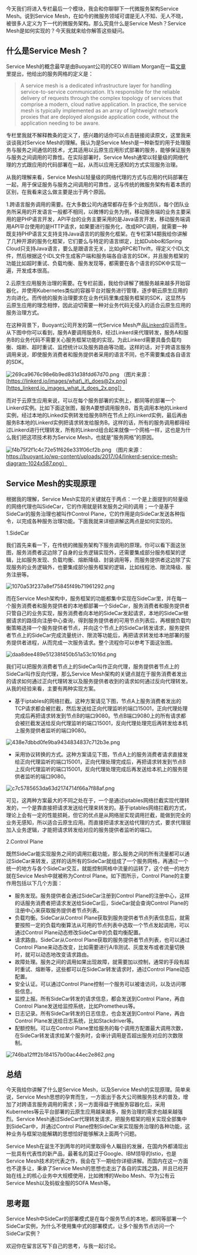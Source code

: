 今天我们将进入专栏最后一个模块，我会和你聊聊下一代微服务架构Service Mesh。说到Service Mesh，在如今的微服务领域可谓是无人不知、无人不晓，被很多人定义为下一代的微服务架构。那么究竟什么是Service Mesh？Service Mesh是如何实现的？今天我就来给你解答这些疑问。

## 什么是Service Mesh？

Service Mesh的概念最早是由Buoyant公司的CEO William Morgan在一篇[文章][Link 1]里提出，他给出的服务网格的定义是：

> A service mesh is a dedicated infrastructure layer for handling service-to-service communication. It’s responsible for the reliable delivery of requests through the complex topology of services that comprise a modern, cloud native application. In practice, the service mesh is typically implemented as an array of lightweight network proxies that are deployed alongside application code, without the application needing to be aware.

专栏里我就不解释教条的定义了，感兴趣的话你可以点击链接阅读原文，这里我来谈谈我对Service Mesh的理解。我认为是Service Mesh是一种新型的用于处理服务与服务之间通信的技术，尤其适用以云原生应用形式部署的服务，能够保证服务与服务之间调用的可靠性。在实际部署时，Service Mesh通常以轻量级的网络代理的方式跟应用的代码部署在一起，从而以应用无感知的方式实现服务治理。

从我的理解来看，Service Mesh以轻量级的网络代理的方式与应用的代码部署在一起，用于保证服务与服务之间调用的可靠性，这与传统的微服务架构有着本质的区别，在我看来这么做主要是出于两个原因。

1.跨语言服务调用的需要。在大多数公司内通常都存在多个业务团队，每个团队业务所采用的开发语言一般都不相同，以微博的业务为例，移动服务端的业务主要采用的是PHP语言开发，API平台的业务主要采用的是Java语言开发，移动服务端调用API平台使用的是HTTP请求，如果要进行服务化，改成RPC调用，就需要一种既支持PHP语言又支持支持Java语言的的服务化框架。在专栏第14期我给你讲解了几种开源的服务化框架，它们要么与特定的语言绑定，比如Dubbo和Spring Cloud只支持Java语言，要么是跟语言无关，比如gRPC和Thrift，得定义个IDL文件，然后根据这个IDL文件生成客户端和服务端各自语言的SDK，并且服务框架的功能比如超时重试、负载均衡、服务发现等，都需要在各个语言的SDK中实现一遍，开发成本很高。

2.云原生应用服务治理的需要。在专栏前面，我给你讲解了微服务越来越多开始容器化，并使用Kubernetes类似的容器平台对服务进行管理，逐步朝云原生应用的方向进化。而传统的服务治理要求在业务代码里集成服务框架的SDK，这显然与云原生应用的理念相悖，因此迫切需要一种对业务代码无侵入的适合云原生应用的服务治理方式。

在这种背景下，Buoyant公司开发的第一代Service Mesh产品[L][][inkerd][L]应运而生。从下图中你可以看到，服务A要调用服务B，经过Linkerd来代理转发，服务A和服务B的业务代码不需要关心服务框架功能的实现。为此Linkerd需要具备负载均衡、熔断、超时重试、监控统计以及服务路由等功能。这样的话，对于跨语言服务调用来说，即使服务消费者和服务提供者采用的语言不同，也不需要集成各自语言的SDK。

![269ca9676c98e6b9ed831d38fdd67d70.png][]
（图片来源：[https://linkerd.io/images/what\_it\_does@2x.png][https_linkerd.io_images_what_it_does_2x.png]）

而对于云原生应用来说，可以在每个服务部署的实例上，都同等的部署一个Linkerd实例。比如下面这张图，服务A要想调用服务B，首先调用本地的Linkerd实例，经过本地的Linked实例转发给服务B所在节点上的Linkerd实例，最后再由服务B本地的Linkerd实例把请求转发给服务B。这样的话，所有的服务调用都得经过Linkerd进行代理转发，所有的Linkerd组合起来就像一个网格一样，这也是为什么我们把这项技术称为Service Mesh，也就是“服务网格”的原因。

![f4b75f2f1c4c72e51f626e331f06cf2b.png][]
（图片来源：https://buoyant.io/wp-content/uploads/2017/04/linkerd-service-mesh-diagram-1024x587.png）

## Service Mesh的实现原理

根据我的理解，Service Mesh实现的关键就在于两点：一个是上面提到的轻量级的网络代理也叫SideCar，它的作用就是转发服务之间的调用；一个是基于SideCar的服务治理也被叫作Control Plane，它的作用是向SideCar发送各种指令，以完成各种服务治理功能。下面我就来详细讲解这两点是如何实现的。

1.SideCar

我们首先来看一下，在传统的微服务架构下服务调用的原理。你可以看下面这张图，服务消费者这边除了自身的业务逻辑实现外，还需要集成部分服务框架的逻辑，比如服务发现、负载均衡、熔断降级、封装调用等，而服务提供者这边除了实现服务的业务逻辑外，也要集成部分服务框架的逻辑，比如线程池、限流降级、服务注册等。

![1070a53f237a8ef75845f49b71961292.png][]

而在Service Mesh架构中，服务框架的功能都集中实现在SideCar里，并在每一个服务消费者和服务提供者的本地都部署一个SideCar，服务消费者和服务提供者只管自己的业务实现，服务消费者向本地的SideCar发起请求，本地的SideCar根据请求的路径向注册中心查询，得到服务提供者的可用节点列表后，再根据负载均衡策略选择一个服务提供者节点，并向这个节点上的SideCar转发请求，服务提供者节点上的SideCar完成流量统计、限流等功能后，再把请求转发给本地部署的服务提供者进程，从而完成一次服务请求。整个流程你可以参考下面这张图。

![daa8dee489e51238f450b51a53c1016d.png][]

我们可以把服务消费者节点上的SideCar叫作正向代理，服务提供者节点上的SideCar叫作反向代理，那么Service Mesh架构的关键点就在于服务消费者发出的请求如何通过正向代理转发以及服务提供者收到的请求如何通过反向代理转发。从我的经验来看，主要有两种实现方案。

 *  基于iptables的网络拦截。这种方案请见下图，节点A上服务消费者发出的TCP请求都会被拦截，然后发送给正向代理监听的端口15001，正向代理处理完成后再把请求转发到节点B的端口9080。节点B端口9080上的所有请求都会被拦截发送给反向代理监听的端口15001，反向代理处理完后再转发给本机上服务提供者监听的端口9080。

![438e7dbbd0fe9ba9434834837c712b3e.png][]

 *  采用协议转换的方式。这种方案请见下图，节点A上的服务消费者请求直接发给正向代理监听的端口15001，正向代理处理完成后，再把请求转发到节点B上反向代理监听的端口15001，反向代理处理完成后再发送给本机上的服务提供者监听的端口9080。

![c7c5785653da63d2174714f66a7f88af.png][]

可见，这两种方案最大的不同之处在于，一个是通过iptables网络拦截实现代理转发的，一个是靠直接把请求发送给代理来转发的。基于iptables网络拦截的方式，理论上会有一定的性能损耗，但它的优点是从网络层实现调用拦截，能做到完全的业务无感知，所以适合云原生应用。而直接把请求发送给代理的方式，要求代理层加入业务逻辑，才能把请求转发给对应的服务提供者监听的端口。

2.Control Plane

既然SideCar能实现服务之间的调用拦截功能，那么服务之间的所有流量都可以通过SideCar来转发，这样的话所有的SideCar就组成了一个服务网格，再通过一个统一的地方与各个SideCar交互，就能控制网格中流量的运转了，这个统一的地方就在Sevice Mesh中就被称为Control Plane。如下图所示，Control Plane的主要作用包括以下几个方面：

 *  服务发现。服务提供者会通过SideCar注册到Control Plane的注册中心，这样的话服务消费者把请求发送给SideCar后，SideCar就会查询Control Plane的注册中心来获取服务提供者节点列表。
 *  负载均衡。SideCar从Control Plane获取到服务提供者节点列表信息后，就需要按照一定的负载均衡算法从可用的节点列表中选取一个节点发起调用，可以通过Control Plane动态修改SideCar中的负载均衡配置。
 *  请求路由。SideCar从Control Plane获取的服务提供者节点列表，也可以通过Control Plane来动态改变，比如需要进行A/B测试、灰度发布或者流量切换时，就可以动态地改变请求路由。
 *  故障处理。服务之间的调用如果出现故障，就需要加以控制，通常的手段有超时重试、熔断等，这些都可以在SideCar转发请求时，通过Control Plane动态配置。
 *  安全认证。可以通过Control Plane控制一个服务可以被谁访问，以及访问哪些信息。
 *  监控上报。所有SideCar转发的请求信息，都会发送到Control Plane，再由Control Plane发送给监控系统，比如Prometheus等。
 *  日志记录。所有SideCar转发的日志信息，也会发送到Control Plane，再由Control Plane发送给日志系统，比如Stackdriver等。
 *  配额控制。可以在Control Plane里给服务的每个调用方配置最大调用次数，在SideCar转发请求给某个服务时，会审计调用是否超出服务对应的次数限制。

![746ba12fff2b184157b00ac44ec2e862.png][]

## 总结

今天我给你讲解了什么是Service Mesh，以及Service Mesh的实现原理。简单来说，Service Mesh思想的孕育而生，一方面出于各大公司微服务技术的普及，增加了对跨语言服务调用的需求；另一方面得益于微服务容器化后，采用Kubernetes等云平台部署的云原生应用越来越多，服务治理的需求也越来越强烈。Service Mesh通过SideCar代理转发请求，把服务框架的相关实现全部集中到SideCar中，并通过Control Plane控制SideCar来实现服务治理的各种功能，这种业务与框架功能解耦的思想恰好能够解决上面两个问题。

Service Mesh在诞生不到两年的时间里取得令人瞩目的发展，在国内外都涌现出一批具有代表性的新产品，最著名的莫过于Google、IBM领导的Istio，也是Service Mesh技术的代表之作，我会在下一期给你详细讲解。而国内在这一方面也不遑多让，秉承了Service Mesh的思想也走出了各自的实践之路，并且已经开始在线上的核心业务中大规模使用，比如微博的Weibo Mesh、华为公有云Service Mesh以及蚂蚁金服的SOFA Mesh等。

## 思考题

Service Mesh中SideCar的部署模式是在每个服务节点的本地，都同等部署一个SideCar实例，为什么不使用集中式的部署模式，让多个服务节点访问一个SideCar实例？

欢迎你在留言区写下自己的思考，与我一起讨论。


[Link 1]: https://blog.buoyant.io/2017/04/25/whats-a-service-mesh-and-why-do-i-need-one/
[L]: https://linkerd.io/
[269ca9676c98e6b9ed831d38fdd67d70.png]: https://static001.geekbang.org/resource/image/26/70/269ca9676c98e6b9ed831d38fdd67d70.png
[https_linkerd.io_images_what_it_does_2x.png]: https://linkerd.io/images/what_it_does@2x.png
[f4b75f2f1c4c72e51f626e331f06cf2b.png]: https://static001.geekbang.org/resource/image/f4/2b/f4b75f2f1c4c72e51f626e331f06cf2b.png
[1070a53f237a8ef75845f49b71961292.png]: https://static001.geekbang.org/resource/image/10/92/1070a53f237a8ef75845f49b71961292.png
[daa8dee489e51238f450b51a53c1016d.png]: https://static001.geekbang.org/resource/image/da/6d/daa8dee489e51238f450b51a53c1016d.png
[438e7dbbd0fe9ba9434834837c712b3e.png]: https://static001.geekbang.org/resource/image/43/3e/438e7dbbd0fe9ba9434834837c712b3e.png
[c7c5785653da63d2174714f66a7f88af.png]: https://static001.geekbang.org/resource/image/c7/af/c7c5785653da63d2174714f66a7f88af.png
[746ba12fff2b184157b00ac44ec2e862.png]: https://static001.geekbang.org/resource/image/74/62/746ba12fff2b184157b00ac44ec2e862.png

